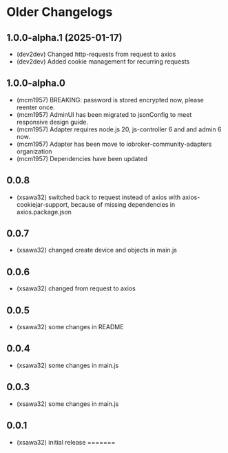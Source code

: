 # Older Changelogs
## 1.0.0-alpha.1 (2025-01-17)

* (dev2dev) Changed http-requests from request to axios
* (dev2dev) Added cookie management for recurring requests

## 1.0.0-alpha.0
* (mcm1957) BREAKING: password is stored encrypted now, please reenter once.
* (mcm1957) AdminUI has been migrated to jsonConfig to meet responsive design guide.
* (mcm1957) Adapter requires node.js 20, js-controller 6 and and admin 6 now.
* (mcm1957) Adapter has been move to iobroker-community-adapters organization
* (mcm1957) Dependencies have been updated

## 0.0.8

* (xsawa32) switched back to request instead of axios with axios-cookiejar-support, because of missing dependencies in axios.package.json

## 0.0.7

* (xsawa32) changed create device and objects in main.js

## 0.0.6

* (xsawa32) changed from request to axios

## 0.0.5

* (xsawa32) some changes in README

## 0.0.4

* (xsawa32) some changes in main.js

## 0.0.3

* (xsawa32) some changes in main.js

## 0.0.1

* (xsawa32) initial release
=======
